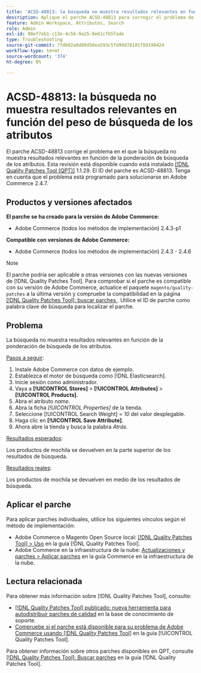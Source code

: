 ```yaml
---
title: 'ACSD-48813: la búsqueda no muestra resultados relevantes en función del peso de búsqueda de los atributos'
description: Aplique el parche ACSD-48813 para corregir el problema de Adobe Commerce en el que la búsqueda no muestra resultados relevantes en función de la ponderación de búsqueda de los atributos.
feature: Admin Workspace, Attributes, Search
role: Admin
exl-id: 98ef7eb1-c13e-4c56-9a25-8e61cfb5fade
type: Troubleshooting
source-git-commit: 7fdb02a6d89d50ea593c5fd99d78101f89198424
workflow-type: tm+mt
source-wordcount: '374'
ht-degree: 0%

---
```


# ACSD-48813: la búsqueda no muestra resultados relevantes en función del peso de búsqueda de los atributos

El parche ACSD-48813 corrige el problema en el que la búsqueda no muestra resultados relevantes en función de la ponderación de búsqueda de los atributos. Esta revisión está disponible cuando está instalado [[!DNL Quality Patches Tool (QPT)]](https://experienceleague.adobe.com/es/docs/commerce-operations/tools/quality-patches-tool/quality-patches-tool-to-self-serve-quality-patches) 1.1.29. El ID del parche es ACSD-48813. Tenga en cuenta que el problema está programado para solucionarse en Adobe Commerce 2.4.7.

## Productos y versiones afectados

**El parche se ha creado para la versión de Adobe Commerce:**

* Adobe Commerce (todos los métodos de implementación) 2.4.3-p1

**Compatible con versiones de Adobe Commerce:**

* Adobe Commerce (todos los métodos de implementación) 2.4.3 - 2.4.6

>[!NOTE]
>
>El parche podría ser aplicable a otras versiones con las nuevas versiones de [!DNL Quality Patches Tool]. Para comprobar si el parche es compatible con su versión de Adobe Commerce, actualice el paquete `magento/quality-patches` a la última versión y compruebe la compatibilidad en la página [[!DNL Quality Patches Tool]: buscar parches ](https://experienceleague.adobe.com/tools/commerce-quality-patches/index.html?lang=es). Utilice el ID de parche como palabra clave de búsqueda para localizar el parche.

## Problema

La búsqueda no muestra resultados relevantes en función de la ponderación de búsqueda de los atributos.

<u>Pasos a seguir</u>:

1. Instale Adobe Commerce con datos de ejemplo.
1. Establezca el motor de búsqueda como [!DNL Elasticsearch].
1. Inicie sesión como administrador.
1. Vaya a **[!UICONTROL Stores]** > **[!UICONTROL Attributes]** > **[!UICONTROL Products]**.
1. Abra el atributo *name*.
1. Abra la ficha *[!UICONTROL Properties]* de la tienda.
1. Seleccione [!UICONTROL Search Weight] = *10* del valor desplegable.
1. Haga clic en **[!UICONTROL Save Attribute]**.
1. Ahora abre la tienda y busca la palabra *Atrás*.

<u>Resultados esperados</u>:

Los productos de mochila se devuelven en la parte superior de los resultados de búsqueda.

<u>Resultados reales</u>:

Los productos de mochila se devuelven en medio de los resultados de búsqueda.

## Aplicar el parche

Para aplicar parches individuales, utilice los siguientes vínculos según el método de implementación:

* Adobe Commerce o Magento Open Source local: [[!DNL Quality Patches Tool] > Uso](/help/tools/quality-patches-tool/usage.md) en la guía [!DNL Quality Patches Tool].
* Adobe Commerce en la infraestructura de la nube: [Actualizaciones y parches > Aplicar parches](https://experienceleague.adobe.com/docs/commerce-cloud-service/user-guide/develop/upgrade/apply-patches.html?lang=es) en la guía Commerce en la infraestructura de la nube.

## Lectura relacionada

Para obtener más información sobre [!DNL Quality Patches Tool], consulte:

* [[!DNL Quality Patches Tool] publicado: nueva herramienta para autodistribuir parches de calidad](https://experienceleague.adobe.com/es/docs/commerce-operations/tools/quality-patches-tool/quality-patches-tool-to-self-serve-quality-patches) en la base de conocimiento de soporte.
* [Compruebe si el parche está disponible para su problema de Adobe Commerce usando [!DNL Quality Patches Tool]](/help/tools/quality-patches-tool/patches-available-in-qpt/check-patch-for-magento-issue-with-magento-quality-patches.md) en la guía [!UICONTROL Quality Patches Tool].


Para obtener información sobre otros parches disponibles en QPT, consulte [[!DNL Quality Patches Tool]: Buscar parches](https://experienceleague.adobe.com/tools/commerce-quality-patches/index.html?lang=es) en la guía [!DNL Quality Patches Tool].

